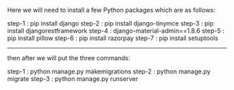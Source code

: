 Here we will need to install a few Python packages which are as follows:

step-1 : pip install django
step-2 : pip install django-tinymce
step-3 : pip install djangorestframework
step-4 : django-material-admin==1.8.6
step-5 : pip install pillow
step-6 : pip install razorpay
step-7 : pip install setuptools

-----------------------------------------------------------------------------------------

then after we will put the three commands:

step-1 : python manage.py makemigrations
step-2 : python manage.py migrate
step-3 : python manage.py runserver
